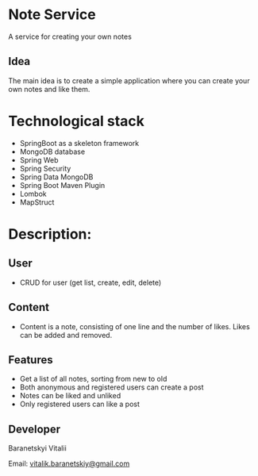 # Note Service
A service for creating your own notes
## Idea
The main idea is to create a simple application where you can create your own notes and like them.
# Technological stack
- SpringBoot as a skeleton framework
- MongoDB database
- Spring Web
- Spring Security
- Spring Data MongoDB
- Spring Boot Maven Plugin
- Lombok
- MapStruct
# Description:
## User
- CRUD for user (get list, create, edit, delete)
## Content
- Content is a note, consisting of one line and the number of likes. Likes can be added and removed.
## Features
- Get a list of all notes, sorting from new to old
- Both anonymous and registered users can create a post
- Notes can be liked and unliked
- Only registered users can like a post
## Developer
Baranetskyi Vitalii

Email: vitalik.baranetskiy@gmail.com
